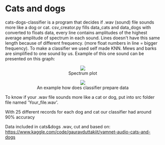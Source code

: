 <h1>Cats and dogs</h1>
cats-dogs-classifier is a program that decides if .wav (sound) file sounds more like a dog or cat.
csv_creator.py fills data_cats and data_dogs with converted to floats data, every line contains amplitudes of the highest average amplitude of spectrum in each sound.
Lines doesn't have this same length because of different frequency. (more float numbers in line = bigger frequency).
To make a classifier we used self made KNN.
Mews and barks are simplified to one sound by us. Example of this one sound can be presented on this graph:
<p align="center">
  <img src="https://github.com/mryt66/cats-dogs-classifier/assets/64143856/81e3d9fe-8406-4f06-aee2-d54189bf52b0" />
  <br />
  Spectrum plot
</p>

<p align="center">
  <img src="https://github.com/mryt66/cats-dogs-classifier/assets/64143856/9847169e-ab30-426d-aacf-7c2f469c9ba3" />
  <br />
  An example how does classifier prepare data
</p>

To know if your .wav file sounds more like a cat or dog, put into src folder file named 'Your_file.wav'.

With 25 different records for each dog and cat our classifier had around 90% accuracy

Data included in cats&dogs .wav, cut and based on:
https://www.kaggle.com/code/gauravduttakiit/yamnet-audio-cats-and-dogs
